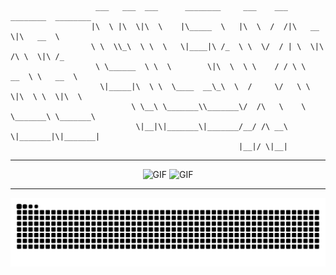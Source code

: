 ```
                   ___   ___  ___      ________     ___    ___ ________  ________     
                  |\  \ |\  \|\  \    |\_____  \   |\  \  /  /|\   __  \|\   __  \    
                  \ \  \\_\  \ \  \   \|____|\ /_  \ \  \/  / | \  \|\ /\ \  \|\ /_   
                   \ \______  \ \  \        \|\  \  \ \    / / \ \   __  \ \   __  \  
                    \|_____|\  \ \  \____  __\_\  \  /     \/   \ \  \|\  \ \  \|\  \ 
                           \ \__\ \_______\\_______\/  /\   \    \ \_______\ \_______\
                            \|__|\|_______\|_______/__/ /\ __\    \|_______|\|_______|
                                                   |__|/ \|__|
```
---

<p align="center">
  <img src="https://github.com/user-attachments/assets/83595756-505d-4491-96d5-aed603228415" alt="GIF" width="300"/>
  <img src="https://github.com/user-attachments/assets/20a21944-4960-477f-ae92-ec65f1bf814d" alt="GIF" width="200"/>
</p>

---

<p align="center">
  <img src="https://github.com/4l3xBB/4l3xBB/blob/output/github-contribution-grid-snake-dark.svg" alt="snake:D"/>
</p>
